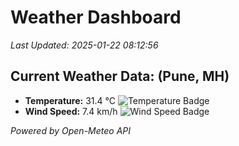 
# Weather Dashboard

_Last Updated: 2025-01-22 08:12:56_

## Current Weather Data: (Pune, MH)
- **Temperature:** 31.4 °C ![Temperature Badge](https://img.shields.io/badge/Temperature-High%20Temp-orange)
- **Wind Speed:** 7.4 km/h ![Wind Speed Badge](https://img.shields.io/badge/Wind%20Speed-Low%20Wind-blue)

*Powered by Open-Meteo API*
